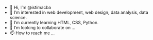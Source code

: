 - 👋 Hi, I’m @istimacba
- 👀 I’m interested in web development, web design, data analysis, data science.
- 🌱 I’m currently learning HTML, CSS, Python.
- 💞️ I’m looking to collaborate on ...
- 📫 How to reach me ...

<!---
istimacba/istimacba is a ✨ special ✨ repository because its `README.md` (this file) appears on your GitHub profile.
You can click the Preview link to take a look at your changes.
--->
